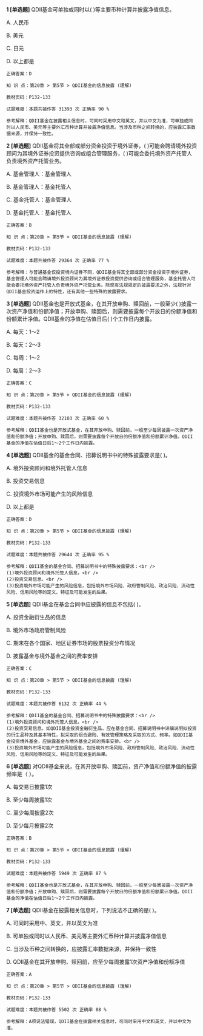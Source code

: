 **1 [单选题]** QDII基金可单独或同时以(       )等主要币种计算并披露净值信息。

A. 人民币

B. 美元

C. 日元

D. 以上都是

```
正确答案：D

知 识 点：第20章 > 第5节 > QDII基金的信息披露 (理解)

教材页码：P132-133

试题难度：本题共被作答 31393 次 正确率 90 %

参考解释：QDII基金在披露相关信息时，可同时采用中文和英文，并以中文为准，可单独或同时以人民币、美元等主要外汇币种计算并披露净值信息。当涉及币种之间转换的，应披露汇率数据来源，并保持一致性。
```


**2 [单选题]** QDII基金将其全部或部分资金投资于境外证券，(         )可能会聘请境外投资顾问为其境外证券投资提供咨询或组合管理服务，(          )可能会委托境外资产托管人负责境外资产托管业务。

A. 基金管理人：基金管理人

B. 基金管理人：基金托管人

C. 基金托管人：基金管理人

D. 基金托管人：基金托管人

```
正确答案：B

知 识 点：第20章 > 第5节 > QDII基金的信息披露 (理解)

教材页码：P132-133

试题难度：本题共被作答 29364 次 正确率 77 %

参考解释：与普通基金仅投资境内证券不同，QDII基金将其全部或部分资金投资于境外证券，基金管理人可能会聘请境外投资顾问为其境外证券投资提供咨询或组合管理服务，基金托管人可能会委托境外资产托管人负责境外资产托管业务。除现有法规规定的披露要求之外，法规针对QDII基金投资运作上的特性，还有其他一些特殊的披露要求。
```


**3 [单选题]** QDII基金也是开放式基金，在其开放申购、赎回前，一般至少(         )披露一次资产净值和份额净值；开放申购、赎回后，则需要披露每个开放日的份额净值和份额累计净值。QDII基金的净值在估值日后(        )个工作日内披露。

A. 每天：1～2

B. 每天：2～3

C. 每周：1～2

D. 每周：2～3

```
正确答案：C

知 识 点：第20章 > 第5节 > QDII基金的信息披露 (理解)

教材页码：P132-133

试题难度：本题共被作答 32103 次 正确率 60 %

参考解释：QDII基金也是开放式基金，在其开放申购、赎回前，一般至少每周披露一次资产净值和份额净值；开放申购、赎回后，则需要披露每个开放日的份额净值和份额累计净值。QDII基金的净值在估值日后1～2个工作日内披露。
```


**4 [单选题]** QDII基金的基金合同、招募说明书中的特殊披露要求是(        )。

A. 境外投资顾问和境外托管人信息

B. 投资交易信息

C. 投资境外市场可能产生的风险信息

D. 以上都是

```
正确答案：D

知 识 点：第20章 > 第5节 > QDII基金的信息披露 (理解)

教材页码：P132-133

试题难度：本题共被作答 29644 次 正确率 95 %

参考解释：QDII基金的基金合同、招募说明书中的特殊披露要求：<br />
(1)境外投资顾问和境外托管人信息。<br />
(2)投资交易信息。<br />
(3)投资境外市场可能产生的风险信息，包括境外市场风险、政府管制风险、政治风险、流动性风险、信用风险等的定义、特征及可能发生的后果。
```


**5 [单选题]** QDII基金在基金合同中应披露的信息不包括(         )。

A. 投资金融衍生品的信息

B. 境外市场政府管制风险

C. 期末在各个国家、地区证券市场的股票投资分布情况

D. 披露基金与境外基金之间的费率安排

```
正确答案：C

知 识 点：第20章 > 第5节 > QDII基金的信息披露 (理解)

教材页码：P132-133

试题难度：本题共被作答 6132 次 正确率 44 %

参考解释：QDII基金的基金合同、招募说明书中的特殊披露要求：<br />
(1)境外投资顾问和境外托管人信息。<br />
(2)投资交易信息。如QDII基金投资金融衍生品，应在基金合同、招募说明书中详细说明拟投资的衍生品种及其基本特性，拟采取的组合避险、有效管理策略及采取的方式、频率。如QDII基金投资境外基金，应披露基金与境外基金之间的费率安排。<br />
(3)投资境外市场可能产生的风险信息，包括境外市场风险、政府管制风险、政治风险、流动性风险、信用风险等的定义、特征及可能发生的后果。
```


**6 [单选题]** 对QDII基金来说，在其开放申购、赎回前，资产净值和份额净值的披露频率是（         ）。

A. 每交易日披露1次

B. 至少每周披露1次

C. 至少每周披露2次

D. 至少每月披露2次

```
正确答案：B

知 识 点：第20章 > 第5节 > QDII基金的信息披露 (理解)

教材页码：P132-133

试题难度：本题共被作答 5949 次 正确率 87 %

参考解释：QDII基金也是开放式基金，在其开放申购、赎回前，一般至少每周披露一次资产净值和份额净值；开放申购、赎回后，则需要披露每个开放日的份额净值和份额累计净值。QDII基金的净值在估值日后1～2个工作日内披露。
```


**7 [单选题]** QDII基金在披露相关信息时，下列说法不正确的是(         )。

A. 可同时采用中、英文，并以英文为准

B. 可单独或同时以人民币、美元等主要外汇币种计算并披露净值信息

C. 当涉及币种之间转换的，应披露汇率数据来源，并保持一致性

D. QDII基金在其开放申购、赎回前，应至少每周披露1次资产净值和份额净值

```
正确答案：A

知 识 点：第20章 > 第5节 > QDII基金的信息披露 (理解)

教材页码：P132-133

试题难度：本题共被作答 5502 次 正确率 88 %

参考解释：A项说法错误，QDII基金在披露相关信息时，可同时采用中文和英文，并以中文为准。
```

